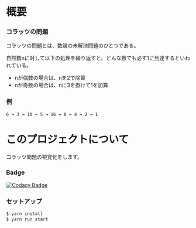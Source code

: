 # 概要

### コラッツの問題

コラッツの問題とは、数論の未解決問題のひとつである。

自然数nに対して以下の処理を繰り返すと、どんな数でも必ず1に到達するといわれている。

- nが偶数の場合は、nを2で除算
- nが奇数の場合は、nに3を掛けて1を加算

### 例

```
6 → 3 → 10 → 5 → 16 → 8 → 4 → 2 → 1
```

# このプロジェクトについて

コラッツ問題の視覚化をします。

### Badge

[![Codacy Badge](https://app.codacy.com/project/badge/Grade/2593df58cd2a4c269c4be753b93307cd)](https://www.codacy.com/gh/ishi720/collatz_visualization/dashboard?utm_source=github.com&amp;utm_medium=referral&amp;utm_content=ishi720/collatz_visualization&amp;utm_campaign=Badge_Grade)


### セットアップ

```bash
$ yarn install
$ yarn run start
```
